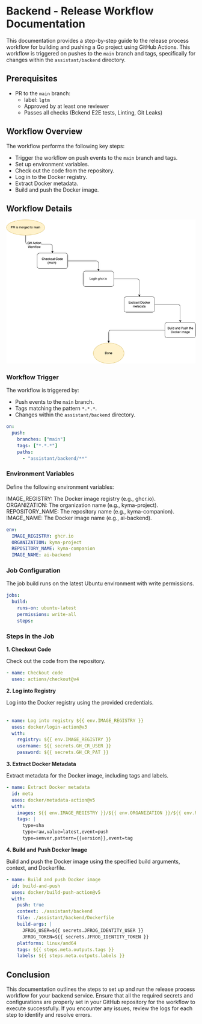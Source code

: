 # Backend - Release Workflow Documentation

This documentation provides a step-by-step guide to the release process workflow for building and pushing a Go project using GitHub Actions. This workflow is triggered on pushes to the `main` branch and tags, specifically for changes within the `assistant/backend` directory.


## Prerequisites

- PR to the `main` branch:
    - label: `lgtm`
    - Approved by at least one reviewer
    - Passes all checks (Bckend E2E tests, Linting, Git Leaks)


## Workflow Overview

The workflow performs the following key steps:

- Trigger the workflow on push events to the `main` branch and tags.
- Set up environment variables.
- Check out the code from the repository.
- Log in to the Docker registry.
- Extract Docker metadata.
- Build and push the Docker image.

## Workflow Details

![Release Process Workflow Steps](../images/release-process-workflow-steps.png)

### Workflow Trigger

The workflow is triggered by:

- Push events to the `main` branch.
- Tags matching the pattern `*.*.*`.
- Changes within the `assistant/backend` directory.

```yaml
on:
  push:
    branches: ["main"]
    tags: ["*.*.*"]
    paths:
      - "assistant/backend/**"
```

### Environment Variables

Define the following environment variables:

IMAGE_REGISTRY: The Docker image registry (e.g., ghcr.io).
ORGANIZATION: The organization name (e.g., kyma-project).
REPOSITORY_NAME: The repository name (e.g., kyma-companion).
IMAGE_NAME: The Docker image name (e.g., ai-backend).

```yaml
env:
  IMAGE_REGISTRY: ghcr.io
  ORGANIZATION: kyma-project
  REPOSITORY_NAME: kyma-companion
  IMAGE_NAME: ai-backend
```

### Job Configuration

The job build runs on the latest Ubuntu environment with write permissions.

```yaml
jobs:
  build:
    runs-on: ubuntu-latest
    permissions: write-all
    steps:
```

### Steps in the Job

**1. Checkout Code**

Check out the code from the repository.

```yaml
- name: Checkout code
  uses: actions/checkout@v4
```

**2. Log into Registry**

Log into the Docker registry using the provided credentials.

```yaml

- name: Log into registry ${{ env.IMAGE_REGISTRY }}
  uses: docker/login-action@v3
  with:
    registry: ${{ env.IMAGE_REGISTRY }}
    username: ${{ secrets.GH_CR_USER }}
    password: ${{ secrets.GH_CR_PAT }}
```

**3. Extract Docker Metadata**

Extract metadata for the Docker image, including tags and labels.

```yaml
- name: Extract Docker metadata
  id: meta
  uses: docker/metadata-action@v5
  with:
    images: ${{ env.IMAGE_REGISTRY }}/${{ env.ORGANIZATION }}/${{ env.REPOSITORY_NAME }}/${{ env.IMAGE_NAME }}
    tags: |
      type=sha
      type=raw,value=latest,event=push
      type=semver,pattern={{version}},event=tag
```

**4. Build and Push Docker Image**

Build and push the Docker image using the specified build arguments, context, and Dockerfile.

```yaml
- name: Build and push Docker image
  id: build-and-push
  uses: docker/build-push-action@v5
  with:
    push: true
    context: ./assistant/backend
    file: ./assistant/backend/Dockerfile
    build-args: |
      JFROG_USER=${{ secrets.JFROG_IDENTITY_USER }}
      JFROG_TOKEN=${{ secrets.JFROG_IDENTITY_TOKEN }}
    platforms: linux/amd64
    tags: ${{ steps.meta.outputs.tags }}
    labels: ${{ steps.meta.outputs.labels }}
```

## Conclusion

This documentation outlines the steps to set up and run the release process workflow for your backend service. Ensure that all the required secrets and configurations are properly set in your GitHub repository for the workflow to execute successfully. If you encounter any issues, review the logs for each step to identify and resolve errors.


